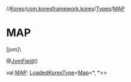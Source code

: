 //[Kores](../../../index.md)/[com.koresframework.kores](../index.md)/[Types](index.md)/[MAP](-m-a-p.md)

# MAP

[jvm]\

@[JvmField](https://kotlinlang.org/api/latest/jvm/stdlib/kotlin.jvm/-jvm-field/index.html)()

val [MAP](-m-a-p.md): [LoadedKoresType](../../com.koresframework.kores.type/-loaded-kores-type/index.md)<[Map](https://kotlinlang.org/api/latest/jvm/stdlib/kotlin.collections/-map/index.html)<*, *>>
